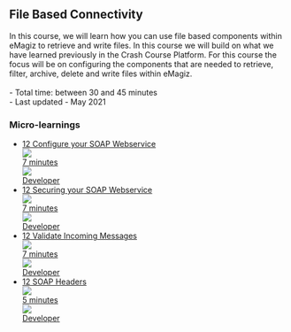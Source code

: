 <div class="ez-academy">
	<div class="ez-academy__body">
		<main class="master">
	<h2 class="title">File Based Connectivity</h2>
    <p>
        In this course, we will learn how you can use file based components within eMagiz to retrieve and write files. In this course we will build on what we have learned previously in the Crash Course Platform. For this course the focus will be on configuring the components that are needed to retrieve, filter, archive, delete and write files within eMagiz.
        </br></br>
        - Total time: between 30 and 45 minutes
        </br>
        - Last updated - May 2021
    </p>
    <h3 class="title">Micro-learnings</h3>
    <ul class="strip-container">
        <li class="strip">
            <a href="../../docs/microlearning/novice-soap-webservice-connectivity-configure-your-soap-webservice" class="strip__link">
            <label for="" class="strip__label">
                <span>12</span>
                Configure your SOAP Webservice
            </label>
            <div class="strip__attribute">
                <img class="strip__attribute-icon strip__attribute-icon--duration" src="../../img/icon-duration32.svg"/>
                <div class="strip__attribute-label">7 minutes</div>
            </div>
            <div class="strip__attribute">
                <img class="strip__attribute-icon strip__attribute-icon--roles" src="../../img/icon-roles32.svg"/>
                <div class="strip__attribute-label">Developer</div>
            </div>
        </a>
        </li>
        <li class="strip">
            <a href="../../docs/microlearning/novice-soap-webservice-connectivity-securing-your-soap-webservice" class="strip__link">
            <label for="" class="strip__label">
                <span>12</span>
                Securing your SOAP Webservice
            </label>
            <div class="strip__attribute">
                <img class="strip__attribute-icon strip__attribute-icon--duration" src="../../img/icon-duration32.svg"/>
                <div class="strip__attribute-label">7 minutes</div>
            </div>
            <div class="strip__attribute">
                <img class="strip__attribute-icon strip__attribute-icon--roles" src="../../img/icon-roles32.svg"/>
                <div class="strip__attribute-label">Developer</div>
            </div>
        </a>
        </li>
        <li class="strip">
            <a href="../../docs/microlearning/novice-soap-webservice-connectivity-validate-incoming-messages" class="strip__link">
            <label for="" class="strip__label">
                <span>12</span>
                Validate Incoming Messages
            </label>
            <div class="strip__attribute">
                <img class="strip__attribute-icon strip__attribute-icon--duration" src="../../img/icon-duration32.svg"/>
                <div class="strip__attribute-label">7 minutes</div>
            </div>
            <div class="strip__attribute">
                <img class="strip__attribute-icon strip__attribute-icon--roles" src="../../img/icon-roles32.svg"/>
                <div class="strip__attribute-label">Developer</div>
            </div>
        </a>
        </li>
        <li class="strip">
            <a href="../../docs/microlearning/novice-soap-webservice-connectivity-soap-headers" class="strip__link">
            <label for="" class="strip__label">
                <span>12</span>
                SOAP Headers
            </label>
            <div class="strip__attribute">
                <img class="strip__attribute-icon strip__attribute-icon--duration" src="../../img/icon-duration32.svg"/>
                <div class="strip__attribute-label">5 minutes</div>
            </div>
            <div class="strip__attribute">
                <img class="strip__attribute-icon strip__attribute-icon--roles" src="../../img/icon-roles32.svg"/>
                <div class="strip__attribute-label">Developer</div>
            </div>
        </a>
        </li>			  
    </ul>
    </main>
    </div>
</div>